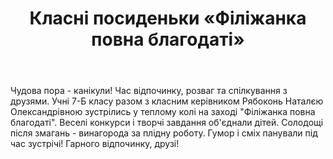 ﻿---
title: Класні посиденьки «Філіжанка повна благодаті»
---

Чудова пора - канікули! Час відпочинку, розваг та спілкування з друзями. Учні 7-Б класу разом з класним керівником Рябоконь Наталєю Олександрівною зустрілись у теплому колі на заході "Філіжанка повна благодаті". Веселі конкурси і творчі завдання об'єднали дітей. Солодощі після змагань - винагорода за плідну роботу. Гумор і сміх панували під час зустрічі! Гарного відпочинку, друзі!

<slideshow />